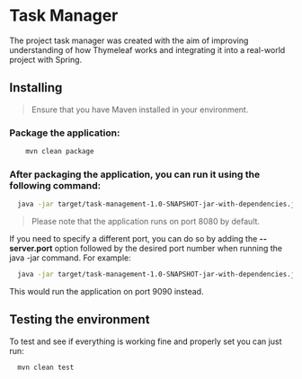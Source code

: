 # Task Manager

The project task manager was created with the aim of improving understanding of how Thymeleaf works and integrating it into a real-world project with Spring.

## Installing

> Ensure that you have Maven installed in your environment.

### Package the application:

```bash
    mvn clean package
```

### After packaging the application, you can run it using the following command:

```bash
  java -jar target/task-management-1.0-SNAPSHOT-jar-with-dependencies.jar
```

> Please note that the application runs on port 8080 by default.

If you need to specify a different port, you can do so by adding the <b>--server.port</b> option followed by the desired port number when running the java -jar command. For example:

```bash
  java -jar target/task-management-1.0-SNAPSHOT-jar-with-dependencies.jar --server.port=9090
```

This would run the application on port 9090 instead.


## Testing the environment

To test and see if everything is working fine and properly set
you can just run:

```bash
  mvn clean test
```
